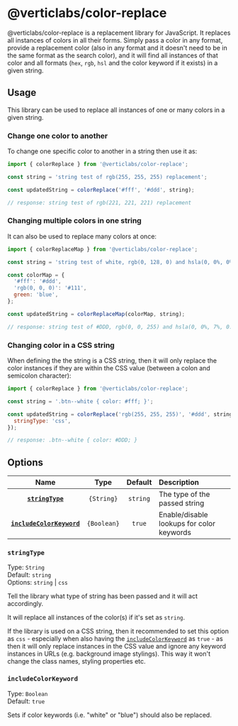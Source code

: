 # @verticlabs/color-replace

@verticlabs/color-replace is a replacement library for JavaScript. It replaces all instances of colors in all their forms. Simply pass a color in any format, provide a replacement color (also in any format and it doesn't need to be in the same format as the search color), and it will find all instances of that color and all formats (`hex`, `rgb`, `hsl` and the color keyword if it exists) in a given string.

## Usage

This library can be used to replace all instances of one or many colors in a given string.

### Change one color to another

To change one specific color to another in a string then use it as:

```javascript
import { colorReplace } from '@verticlabs/color-replace';

const string = 'string test of rgb(255, 255, 255) replacement';

const updatedString = colorReplace('#fff', '#ddd', string);

// response: string test of rgb(221, 221, 221) replacement
```

### Changing multiple colors in one string

It can also be used to replace many colors at once:

```javascript
import { colorReplaceMap } from '@verticlabs/color-replace';

const string = 'string test of white, rgb(0, 128, 0) and hsla(0, 0%, 0%, 0.3)';

const colorMap = {
  '#fff': '#ddd',
  'rgb(0, 0, 0)': '#111',
  green: 'blue',
};

const updatedString = colorReplaceMap(colorMap, string);

// response: string test of #DDD, rgb(0, 0, 255) and hsla(0, 0%, 7%, 0.3)
```

### Changing color in a CSS string

When defining the the string is a CSS string, then it will only replace the color instances if they are within the CSS value (between a colon and semicolon character):

```javascript
import { colorReplace } from '@verticlabs/color-replace';

const string = '.btn--white { color: #fff; }';

const updatedString = colorReplace('rgb(255, 255, 255)', '#ddd', string, {
  stringType: 'css',
});

// response: .btn--white { color: #DDD; }
```

## Options

| Name | Type | Default | Description |
| :----: | :----: | :-------: | :----------- |
| **[`stringType`](#stringType)** | `{String}` | `string` | The type of the passed string
| **[`includeColorKeyword`](#includeColorKeyword)** | `{Boolean}` | `true` | Enable/disable lookups for color keywords

### `stringType`

Type: `String`  
Default: `string`  
Options: `string` | `css`

Tell the library what type of string has been passed and it will act accordingly.

It will replace all instances of the color(s) if it's set as `string`.

If the library is used on a CSS string, then it recommended to set this option as `css` - especially when also having the [`includeColorKeyword`](#includeColorKeyword) as `true` - as then it will only replace instances in the CSS value and ignore any keyword instances in URLs (e.g. background image stylings). This way it won't change the class names, styling properties etc.

### `includeColorKeyword`

Type: `Boolean`  
Default: `true`

Sets if color keywords (i.e. "white" or "blue") should also be replaced.
